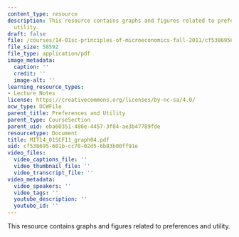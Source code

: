 ```yaml
---
content_type: resource
description: This resource contains graphs and figures related to preferences and
  utility.
draft: false
file: /courses/14-01sc-principles-of-microeconomics-fall-2011/cf538695601bcc7002d56b83b00ff91e_MIT14_01SCF11_graph04.pdf
file_size: 58592
file_type: application/pdf
image_metadata:
  caption: ''
  credit: ''
  image-alt: ''
learning_resource_types:
- Lecture Notes
license: https://creativecommons.org/licenses/by-nc-sa/4.0/
ocw_type: OCWFile
parent_title: Preferences and Utility
parent_type: CourseSection
parent_uid: eba60351-486e-4457-3f84-ae3b47789fde
resourcetype: Document
title: MIT14_01SCF11_graph04.pdf
uid: cf538695-601b-cc70-02d5-6b83b00ff91e
video_files:
  video_captions_file: ''
  video_thumbnail_file: ''
  video_transcript_file: ''
video_metadata:
  video_speakers: ''
  video_tags: ''
  youtube_description: ''
  youtube_id: ''
---
```

This resource contains graphs and figures related to preferences and utility.